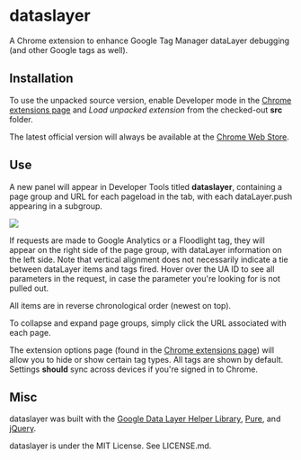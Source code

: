 dataslayer
==========

A Chrome extension to enhance Google Tag Manager dataLayer debugging (and other Google tags as well).

Installation
------------
To use the unpacked source version, enable Developer mode in the [Chrome extensions page](chrome://extensions/) and *Load unpacked extension* from the checked-out **src** folder.

The latest official version will always be available at the [Chrome Web Store](https://chrome.google.com/webstore/detail/dataslayer/ikbablmmjldhamhcldjjigniffkkjgpo).

Use
---
A new panel will appear in Developer Tools titled **dataslayer**, containing a page group and URL for each pageload in the tab, with each dataLayer.push appearing in a subgroup.

![](http://i.imgur.com/2H2t85K.png)

If requests are made to Google Analytics or a Floodlight tag, they will appear on the right side of the page group, with dataLayer information on the left side. Note that vertical alignment does not necessarily indicate a tie between dataLayer items and tags fired. Hover over the UA ID to see all parameters in the request, in case the parameter you're looking for is not pulled out.

All items are in reverse chronological order (newest on top).

To collapse and expand page groups, simply click the URL associated with each page.

The extension options page (found in the [Chrome extensions page](chrome://extensions/)) will allow you to hide or show certain tag types. All tags are shown by default. Settings **should** sync across devices if you're signed in to Chrome.

Misc
----
dataslayer was built with the [Google Data Layer Helper Library](https://github.com/google/data-layer-helper), [Pure](http://purecss.io/), and [jQuery](http://jquery.com/).

dataslayer is under the MIT License. See LICENSE.md.